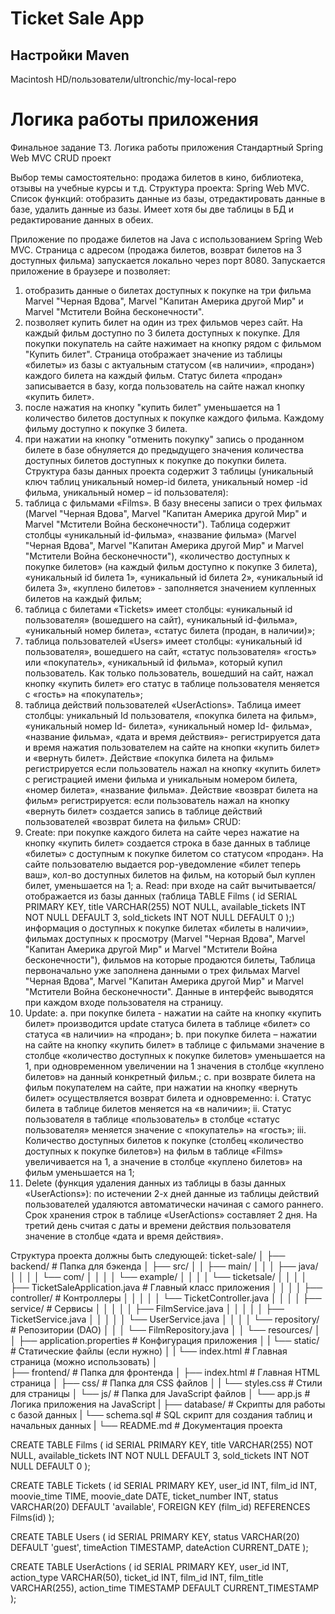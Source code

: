 # Ticket Sale App

## Настройки Maven
<settings xmlns="http://maven.apache.org/SETTINGS/1.0.0"
xmlns:xsi="http://www.w3.org/2001/XMLSchema-instance"
xsi:schemaLocation="http://maven.apache.org/SETTINGS/1.0.0 http://maven.apache.org/xsd/settings-1.0.0.xsd">
<localRepository>Macintosh HD/пользователи/ultronchic/my-local-repo</localRepository>
</settings>
# Логика работы приложения  
Финальное задание ТЗ. Логика работы приложения
Стандартный Spring Web MVC CRUD проект

Выбор темы самостоятельно: продажа билетов в кино, библиотека, отзывы на учебные курсы и т.д.
Структура проекта: Spring Web MVC.
Список функций: отобразить данные из базы, отредактировать данные в базе, удалить данные из базы.
Имеет хотя бы две таблицы в БД и редактирование данных в обеих.

Приложение по продаже билетов на Java с использованием Spring Web MVC. Страница с адресом (продажа билетов, возврат билетов на 3 доступных фильма) запускается локально через порт 8080.
Запускается приложение в браузере и позволяет:
1. отобразить данные о билетах доступных к покупке на три фильма Marvel "Черная Вдова", Marvel "Капитан Америка другой Мир" и Marvel "Мстители Война бесконечности".
2. позволяет купить билет на один из трех фильмов через сайт. На каждый фильм доступно по 3 билета доступных к покупке. Для покупки покупатель на сайте нажимает на кнопку рядом с фильмом "Купить билет". Страница отображает значение из таблицы «билеты» из базы с актуальным статусом («в наличии», «продан») каждого билета на каждый фильм. Статус билета «продан» записывается в базу, когда пользователь на сайте нажал кнопку «купить билет».
3. после нажатия на кнопку "купить билет" уменьшается на 1 количество билетов доступных к покупке каждого фильма. Каждому фильму доступно к покупке 3 билета.
4. при нажатии на кнопку "отменить покупку" запись о проданном билете в базе обнуляется до предыдущего значения количества доступных билетов доступных к покупке до покупки билета.
   Структура базы данных проекта содержит 3 таблицы (уникальный ключ таблиц уникальный номер-id билета, уникальный номер -id фильма, уникальный номер – id пользователя):
1. таблица с фильмами «Films». В базу внесены записи о трех фильмах (Marvel "Черная Вдова", Marvel "Капитан Америка другой Мир" и Marvel "Мстители Война бесконечности"). Таблица содержит столбцы «уникальный id-фильма», «название фильма» (Marvel "Черная Вдова", Marvel "Капитан Америка другой Мир" и Marvel "Мстители Война бесконечности"), «количество доступных к покупке билетов» (на каждый фильм доступно к покупке 3 билета), «уникальный id билета 1», «уникальный id билета 2», «уникальный id билета 3», «куплено билетов» - заполняется значением купленных билетов на каждый фильм;
2. таблица с билетами «Tickets» имеет столбцы: «уникальный id пользователя» (вошедшего на сайт), «уникальный id-фильма», «уникальный номер билета», «статус билета (продан, в наличии)»;
3. таблица пользователей «Users» имеет столбцы: «уникальный id пользователя», вошедшего на сайт, «статус пользователя» «гость» или «покупатель», «уникальный id фильма», который купил пользователь. Как только пользователь, вошедший на сайт, нажал кнопку «купить билет» его статус в таблице пользователя меняется с «гость» на «покупатель»;
4. таблица действий пользователей «UserActions». Таблица имеет столбцы: уникальный Id пользователя, «покупка билета на фильм», «уникальный номер Id- билета», «уникальный номер Id- фильма», «название фильма», «дата и время действия»- регистрируется дата и время нажатия пользователем на сайте на кнопки «купить билет» и «вернуть билет».
   Действие «покупка билета на фильм» регистрируется если пользователь нажал на кнопку «купить билет» с регистрацией имени фильма и уникальным номером билета, «номер билета», «название фильма».
   Действие «возврат билета на фильм» регистрируется: если пользователь нажал на кнопку «вернуть билет» создается запись в таблице действий пользователей «возврат билета на фильм»
   CRUD:
1.	Create: при покупке каждого билета на сайте через нажатие на кнопку «купить билет» создается строка в базе данных в таблице «билеты» с доступным к покупке билетом со статусом «продан». На сайте пользователю выдается pop-уведомление «билет теперь ваш», кол-во доступных билетов на фильм, на который был куплен билет, уменьшается на 1;
      a.	Read: при входе на сайт вычитывается/отображается из базы данных (таблица TABLE Films (
      id SERIAL PRIMARY KEY,
      title VARCHAR(255) NOT NULL,
      available_tickets INT NOT NULL DEFAULT 3,
      sold_tickets INT NOT NULL DEFAULT 0
      );) информация о доступных к покупке билетах «билеты в наличии», фильмах доступных к просмотру (Marvel "Черная Вдова", Marvel "Капитан Америка другой Мир" и Marvel "Мстители Война бесконечности"), фильмов на которые продаются билеты, Таблица первоначально уже заполнена данными о трех фильмах Marvel "Черная Вдова", Marvel "Капитан Америка другой Мир" и Marvel "Мстители Война бесконечности". Данные в интерфейс выводятся при каждом входе пользователя на страницу.
2.	Update:
      a.	при покупке билета - нажатии на сайте на кнопку «купить билет» производится update статуса билета в таблице «билет» со статуса «в наличии» на «продан»;
      b.	при покупке билета – нажатии на сайте на кнопку «купить билет» в таблице с фильмами значение в столбце «количество доступных к покупке билетов» уменьшается на 1, при одновременном увеличении на 1 значения в столбце «куплено билетов» на данный конкретный фильм.;
      c.	при возврате билета на фильм покупателем на сайте, при нажатии на кнопку «вернуть билет» осуществляется возврат билета и одновременно:
      i.	Статус билета в таблице билетов меняется на «в наличии»;
      ii.	Статус пользователя в таблице «пользователь» в столбце «статус пользователя» меняется значение с «покупатель» на «гость»;
      iii.	Количество доступных билетов к покупке (столбец «количество доступных к покупке билетов») на фильм в таблице «Films» увеличивается на 1, а значение в столбце «куплено билетов» на фильм уменьшается на 1;
3.	Delete (функция удаления данных из таблицы в базы данных «UserActions»): по истечении 2-х дней данные из таблицы действий пользователей удаляются автоматически начиная с самого раннего. Срок хранения строк в таблице «UserActions» составляет 2 дня. На третий день считая с даты и времени действия пользователя значение в столбце «дата и время действия».

      

Структура проекта должны быть следующей:
ticket-sale/
│
├── backend/                     # Папка для бэкенда
│   ├── src/
│   │   ├── main/
│   │   │   ├── java/
│   │   │   │   └── com/
│   │   │   │       └── example/
│   │   │   │           └── ticketsale/
│   │   │   │               ├── TicketSaleApplication.java  # Главный класс приложения
│   │   │   │               ├── controller/                 # Контроллеры
│   │   │   │               │    └── TicketController.java
│   │   │   │               ├── service/                    # Сервисы
│   │   │   │               │    ├── FilmService.java
│   │   │   │               │    ├── TicketService.java
│   │   │   │               │    └── UserService.java
│   │   │   │               └── repository/                 # Репозитории (DAO)
│   │   │                   └── FilmRepository.java
│   │                       └── resources/
│   │                           ├── application.properties     # Конфигурация приложения
│   |                           └── static/                   # Статические файлы (если нужно)
│   |                               └── index.html             # Главная страница (можно использовать)
│   
├── frontend/                    # Папка для фронтенда
│    ├── index.html              # Главная HTML страница
│    ├── css/                    # Папка для CSS файлов
│    |    └── styles.css         # Стили для страницы
│    └── js/                     # Папка для JavaScript файлов
│         └── app.js             # Логика приложения на JavaScript
|
├── database/                    # Скрипты для работы с базой данных 
|    └── schema.sql              # SQL скрипт для создания таблиц и начальных данных
|
└── README.md                    # Документация проекта


CREATE TABLE Films (
id SERIAL PRIMARY KEY,
title VARCHAR(255) NOT NULL,
available_tickets INT NOT NULL DEFAULT 3,
sold_tickets INT NOT NULL DEFAULT 0
);

CREATE TABLE Tickets (
id SERIAL PRIMARY KEY,
user_id INT,
film_id INT,
moovie_time TIME,
moovie_date DATE,
ticket_number INT,
status VARCHAR(20) DEFAULT 'available',
FOREIGN KEY (film_id) REFERENCES Films(id)
);

CREATE TABLE Users (
id SERIAL PRIMARY KEY,
status VARCHAR(20) DEFAULT 'guest',
timeAction TIMESTAMP,
dateAction CURRENT_DATE
);

CREATE TABLE UserActions (
id SERIAL PRIMARY KEY,
user_id INT,
action_type VARCHAR(50),
ticket_id INT,
film_id INT,
film_title VARCHAR(255),
action_time TIMESTAMP DEFAULT CURRENT_TIMESTAMP
);

